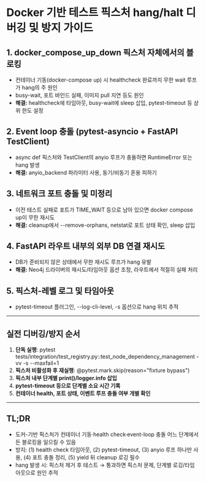 # Docker 기반 테스트 픽스처 hang/halt 디버깅 및 방지 가이드

## 1. docker_compose_up_down 픽스처 자체에서의 블로킹
- 컨테이너 기동(docker-compose up) 시 healthcheck 완료까지 무한 wait 루프가 hang의 주 원인
- busy-wait, 포트 바인드 실패, 이미지 pull 지연 등도 원인
- **해결:** healthcheck에 타임아웃, busy-wait에 sleep 삽입, pytest-timeout 등 상위 한도 설정

## 2. Event loop 충돌 (pytest-asyncio + FastAPI TestClient)
- async def 픽스처와 TestClient의 anyio 루프가 충돌하면 RuntimeError 또는 hang 발생
- **해결:** anyio_backend 파라미터 사용, 동기/비동기 혼용 피하기

## 3. 네트워크 포트 충돌 및 미정리
- 이전 테스트 실패로 포트가 TIME_WAIT 등으로 남아 있으면 docker compose up이 무한 재시도
- **해결:** cleanup에서 --remove-orphans, netstat로 포트 상태 확인, sleep 삽입

## 4. FastAPI 라우트 내부의 외부 DB 연결 재시도
- DB가 준비되지 않은 상태에서 무한 재시도 루프가 hang 유발
- **해결:** Neo4j 드라이버의 재시도/타임아웃 옵션 조정, 라우트에서 적절히 실패 처리

## 5. 픽스처-레벨 로그 및 타임아웃
- pytest-timeout 플러그인, --log-cli-level, -s 옵션으로 hang 위치 추적

---

## 실전 디버깅/방지 순서
1. **단독 실행**: pytest tests/integration/test_registry.py::test_node_dependency_management -vv -s --maxfail=1
2. **픽스처 비활성화 후 재실행**: @pytest.mark.skip(reason="fixture bypass")
3. **픽스처 내부 단계별 print()/logger.info 삽입**
4. **pytest-timeout 등으로 단계별 소요 시간 기록**
5. **컨테이너 health, 포트 상태, 이벤트 루프 충돌 여부 개별 확인**

---

## TL;DR
- 도커-기반 픽스처가 컨테이너 기동·health check·event-loop 충돌 어느 단계에서든 블로킹을 일으킬 수 있음
- 방지: (1) health check 타임아웃, (2) pytest-timeout, (3) anyio 루프 하나만 사용, (4) 포트 충돌 정리, (5) yield 뒤 cleanup 로깅 필수
- hang 발생 시: 픽스처 제거 후 테스트 → 통과하면 픽스처 문제, 단계별 로깅/타임아웃으로 원인 추적
